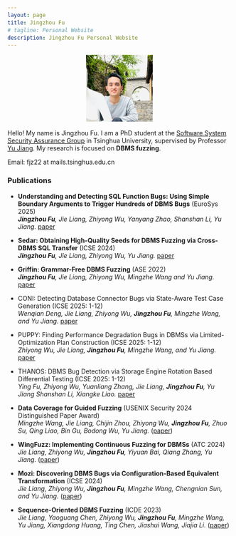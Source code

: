 ```yaml
---
layout: page
title: Jingzhou Fu
# tagline: Personal Website
description: Jingzhou Fu Personal Website
---
```

<style>
  .center {
    display: flex;
    justify-content: center;
  }
</style>
<div class="center">
<a href="./pics/fujingzhou-300x300.jpg">
    <img src="./pics/fujingzhou-300x300.jpg"
            title="Jingzhou Fu" alt="Jingzhou Fu"
            style="width: 150px;"/></a>
</div>
<p></p><p></p><p></p>

Hello! My name is Jingzhou Fu. 
I am a PhD student at the [Software System Security Assurance Group](http://wingtecher.com/homeen) in Tsinghua University, supervised by Professor [Yu Jiang](https://sites.google.com/site/jiangyu198964/home).
My research is focused on **DBMS fuzzing**.

Email: fjz22 at mails.tsinghua.edu.cn 

### Publications
 - **Understanding and Detecting SQL Function Bugs: Using Simple Boundary Arguments to Trigger Hundreds of DBMS Bugs** (EuroSys 2025) \
***Jingzhou Fu**, Jie Liang, Zhiyong Wu, Yanyang Zhao, Shanshan Li, Yu Jiang.*
   [paper](http://wingtecher.com/themes/WingTecherResearch/assets/papers/paper_from_25/soft_eurosys25.pdf)

 - **Sedar: Obtaining High-Quality Seeds for DBMS Fuzzing via Cross-DBMS SQL Transfer** (ICSE 2024) \
***Jingzhou Fu**, Jie Liang, Zhiyong Wu, Yu Jiang.*
   [paper](http://wingtecher.com/themes/WingTecherResearch/assets/papers/paper_from_24/Sedar_ICSE24.pdf)

 - **Griffin: Grammar-Free DBMS Fuzzing** (ASE 2022) \
***Jingzhou Fu**, Jie Liang, Zhiyong Wu, Mingzhe Wang and Yu Jiang.*
   [paper](http://wingtecher.com/themes/WingTecherResearch/assets/papers/ASE22-Griffin.pdf)

 - CONI: Detecting Database Connector Bugs via State-Aware Test Case Generation (ICSE 2025: 1-12) \
*Wenqian Deng, Jie Liang, Zhiyong Wu, **Jingzhou Fu**, Mingzhe Wang, and Yu Jiang.*
[paper](http://wingtecher.com/themes/WingTecherResearch/assets/papers/paper_from_25/coni_ICSE25.pdf)

 - PUPPY: Finding Performance Degradation Bugs in DBMSs via Limited-Optimization Plan Construction (ICSE 2025: 1-12) \
*Zhiyong Wu, Jie Liang, **Jingzhou Fu**, Mingzhe Wang, and Yu Jiang.*
[paper](http://wingtecher.com/themes/WingTecherResearch/assets/papers/paper_from_25/Puppy_ICSE25.pdf)

 - THANOS: DBMS Bug Detection via Storage Engine Rotation Based Differential Testing (ICSE 2025: 1-12) \
*Ying Fu, Zhiyong Wu, Yuanliang Zhang, Jie Liang, **Jingzhou Fu**, Yu Jiang Shanshan Li, Xiangke Liao.*
[paper](http://wingtecher.com/themes/WingTecherResearch/assets/papers/paper_from_25/Thanos_ICSE25.pdf)

 - **Data Coverage for Guided Fuzzing** (USENIX Security 2024 Distinguished Paper Award) \
*Mingzhe Wang, Jie Liang, Chijin Zhou, Zhiyong Wu, **Jingzhou Fu**, Zhuo Su, Qing Liao, Bin Gu, Bodong Wu, Yu Jiang.*
([paper](http://wingtecher.com/themes/WingTecherResearch/assets/papers/paper_from_24/Data_Security24.pdf))

 - **WingFuzz: Implementing Continuous Fuzzing for DBMSs** (ATC 2024) \
*Jie Liang, Zhiyong Wu, **Jingzhou Fu**, Yiyuan Bai, Qiang Zhang, Yu Jiang.*
([paper](http://wingtecher.com/themes/WingTecherResearch/assets/papers/paper_from_24/WingFuzz_ATC24.pdf))

 - **Mozi: Discovering DBMS Bugs via Configuration-Based Equivalent Transformation** (ICSE 2024) \
*Jie Liang, Zhiyong Wu, **Jingzhou Fu**, Mingzhe Wang, Chengnian Sun, and Yu Jiang.*
([paper](http://wingtecher.com/themes/WingTecherResearch/assets/papers/paper_from_24/MOZI_ICSE24.pdf))

 - **Sequence-Oriented DBMS Fuzzing** (ICDE 2023) \
*Jie Liang, Yaoguang Chen, Zhiyong Wu, **Jingzhou Fu**, Mingzhe Wang, Yu Jiang, Xiangdong Huang, Ting Chen, Jiashui Wang, Jiajia Li.*
([paper](http://wingtecher.com/themes/WingTecherResearch/assets/papers/LEGO_ICDE2023.pdf))
